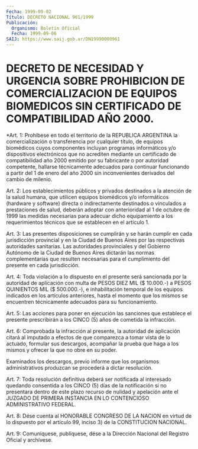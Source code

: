 ```yaml
---
Fecha: 1999-09-02
Título: DECRETO NACIONAL 961/1999
Publicación:
  Organismo: Boletín Oficial
  Fecha: 1999-09-06
SAIJ: https://www.saij.gob.ar/DN19990000961
---
```

# DECRETO DE NECESIDAD Y URGENCIA SOBRE PROHIBICION DE COMERCIALIZACION DE EQUIPOS BIOMEDICOS SIN CERTIFICADO DE COMPATIBILIDAD AÑO 2000.

<a id="1"></a>
*Art. 1: Prohíbese en  todo el territorio de la REPUBLICA ARGENTINA la comercialización o  transferencia por cualquier título, de equipos biomédicos cuyos componentes incluyan programas informáticos y/o dispositivos electrónicos que no acrediten mediante un certificado de compatibilidad año 2000 emitido por su fabricante o por autoridad competente, hallarse técnicamente adecuados para continuar funcionando a partir del 1 de enero del año 2000 sin inconvenientes derivados del cambio de milenio.

<a id="2"></a>
Art. 2: Los establecimientos públicos y privados destinados a la atención de la salud humana, que utilicen equipos biomédicos y/o informáticos (hardware y software) directa o indirectamente destinados o vinculados a prestaciones de salud, deberán adoptar con anterioridad al 1 de octubre de 1999 las medidas necesarias para adecuar dicho equipamiento a los requerimientos técnicos que se establecen en el artículo 1.

<a id="3"></a>
Art.  3: Las presentes disposiciones se  cumplirán  y  se  harán cumplir en cada jurisdicción  provincial y en la Ciudad de Buenos Aires por las respectivas autoridades sanitarias. Las autoridades provinciales y del Gobierno Autónomo de la Ciudad de Buenos Aires dictarán las normas complementarias que resulten necesarias para el cumplimiento del presente en cada jurisdicción.

<a id="4"></a>
Art. 4: Toda violación a lo dispuesto en el presente será sancionada por la autoridad de aplicación con multa de PESOS DIEZ MIL ($ 10.000.-) a PESOS QUINIENTOS MIL ($ 500.000.-), e inhabilitación temporal de los equipos indicados en los artículos anteriores, hasta el momento que los mismos se encuentren técnicamente adecuados para su funcionamiento.

<a id="5"></a>
Art. 5: Las acciones para poner en ejecución las sanciones que establece el presente prescribirán a los CINCO (5) años de cometida la infracción.

<a id="6"></a>
Art. 6: Comprobada la infracción al presente, la autoridad de aplicación citará al imputado a efectos de que comparezca a tomar vista de lo actuado, formular sus descargos, acompañar la prueba que haga a los mismos y ofrecer la que no obre en su poder.

Examinados los descargos, previo informe que los organismos administrativos produzcan se procederá a dictar resolución.

<a id="7"></a>
Art. 7: Toda resolución definitiva deberá ser notificada al interesado quedando consentida a los CINCO (5) días de la notificación si no presentara dentro de este plazo recurso de nulidad y apelación ante el JUZGADO DE PRIMERA INSTANCIA EN LO CONTENCIOSO ADMINISTRATIVO FEDERAL.

<a id="8"></a>
Art. 8: Dése cuenta al HONORABLE CONGRESO DE LA NACION en virtud de lo dispuesto por el artículo 99, inciso 3) de la CONSTITUCION NACIONAL.

<a id="9"></a>
Art. 9: Comuníquese, publíquese, dése a la Dirección Nacional del Registro Oficial y archívese.
